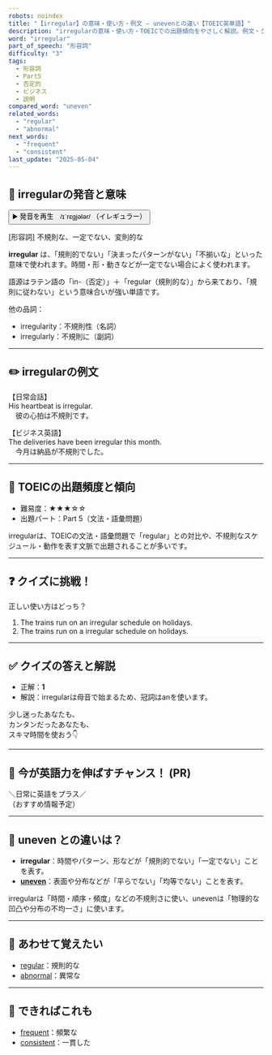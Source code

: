 ```yaml
---
robots: noindex
title: "【irregular】の意味・使い方・例文 ― unevenとの違い【TOEIC英単語】"
description: "irregularの意味・使い方・TOEICでの出題傾向をやさしく解説。例文・クイズ付きでunevenとの違いもわかりやすく学べます。"
word: "irregular"
part_of_speech: "形容詞"
difficulty: "3"
tags:
  - 形容詞
  - Part5
  - 否定的
  - ビジネス
  - 説明
compared_word: "uneven"
related_words:
  - "regular"
  - "abnormal"
next_words:
  - "frequent"
  - "consistent"
last_update: "2025-05-04"
---
```


## 🔰 irregularの発音と意味

<button class="play-audio" onclick="playTTS('irregular')">
  <span class="play-audio-main">
    ▶️ 発音を再生　/ɪˈrɛɡjələr/
  </span>
  <span class="play-audio-sub">
    （イレギュラー）
  </span>
</button>

[形容詞] 不規則な、一定でない、変則的な

**irregular** は、「規則的でない」「決まったパターンがない」「不揃いな」といった意味で使われます。時間・形・動きなどが一定でない場合によく使われます。

語源はラテン語の「in-（否定）」＋「regular（規則的な）」から来ており、「規則に従わない」という意味合いが強い単語です。

他の品詞：  
- irregularity：不規則性（名詞）
- irregularly：不規則に（副詞）

---

## ✏️ irregularの例文

【日常会話】  
His heartbeat is irregular.  
　彼の心拍は不規則です。

【ビジネス英語】  
The deliveries have been irregular this month.  
　今月は納品が不規則でした。

---

## 🎯 TOEICの出題頻度と傾向

- 難易度：★★★☆☆
- 出題パート：Part 5（文法・語彙問題）

irregularは、TOEICの文法・語彙問題で「regular」との対比や、不規則なスケジュール・動作を表す文脈で出題されることが多いです。

---

## ❓ クイズに挑戦！

正しい使い方はどっち？

1. The trains run on an irregular schedule on holidays.  
2. The trains run on a irregular schedule on holidays.

---

## ✅ クイズの答えと解説

- 正解：**1**
- 解説：irregularは母音で始まるため、冠詞はanを使います。

少し迷ったあなたも、  
カンタンだったあなたも、  
スキマ時間を使おう👇️

---

## 🚀 今が英語力を伸ばすチャンス！ (PR)

<div class="info-center">
＼日常に英語をプラス／<br>  
（おすすめ情報予定）
</div>

---

## 🤔  uneven との違いは？

- **irregular**：時間やパターン、形などが「規則的でない」「一定でない」ことを表す。
- **[uneven](/word/uneven/)**：表面や分布などが「平らでない」「均等でない」ことを表す。

irregularは「時間・順序・頻度」などの不規則さに使い、unevenは「物理的な凹凸や分布の不均一さ」に使います。

---

## 🧩 あわせて覚えたい

- [regular](/word/regular/)：規則的な
- [abnormal](/word/abnormal/)：異常な

---

## 📖 できればこれも

- [frequent](/word/frequent/)：頻繁な
- [consistent](/word/consistent/)：一貫した

<!-- cvid: aid17_bid23 -->
